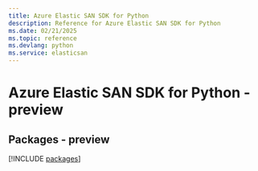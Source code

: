 ```yaml
---
title: Azure Elastic SAN SDK for Python
description: Reference for Azure Elastic SAN SDK for Python
ms.date: 02/21/2025
ms.topic: reference
ms.devlang: python
ms.service: elasticsan
---
```

# Azure Elastic SAN SDK for Python - preview
## Packages - preview
[!INCLUDE [packages](elastic-san-index.md)]